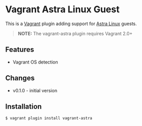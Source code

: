 # Vagrant Astra Linux Guest

This is a [Vagrant](http://vagrantup.com/) plugin adding support for [Astra Linux](https://astralinux.ru/) guests.

> **NOTE:** The vagrant-astra plugin requires Vagrant 2.0+

## Features

* Vagrant OS detection

## Changes

* v0.1.0 - initial version

## Installation

```
$ vagrant plugin install vagrant-astra
```
